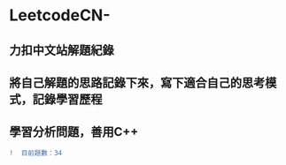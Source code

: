 # LeetcodeCN-
## 力扣中文站解題紀錄   
## 將自己解題的思路記錄下來，寫下適合自己的思考模式，記錄學習歷程    
## 學習分析問題，善用C++   


```diff
!  目前題數：34
```
